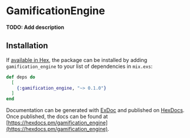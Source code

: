 # GamificationEngine

**TODO: Add description**

## Installation

If [available in Hex](https://hex.pm/docs/publish), the package can be installed
by adding `gamification_engine` to your list of dependencies in `mix.exs`:

```elixir
def deps do
  [
    {:gamification_engine, "~> 0.1.0"}
  ]
end
```

Documentation can be generated with [ExDoc](https://github.com/elixir-lang/ex_doc)
and published on [HexDocs](https://hexdocs.pm). Once published, the docs can
be found at [https://hexdocs.pm/gamification_engine](https://hexdocs.pm/gamification_engine).

